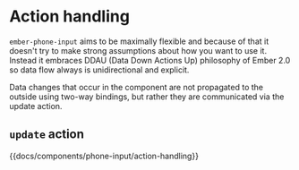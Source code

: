# Action handling

`ember-phone-input` aims to be maximally flexible and because of that it doesn't try to make strong assumptions about how you want to use it. Instead it embraces DDAU (Data Down Actions Up) philosophy of Ember 2.0 so data flow always is unidirectional and explicit.

Data changes that occur in the component are not propagated to the outside using two-way bindings, but rather they are communicated via the update action.

## `update` action

{{docs/components/phone-input/action-handling}}
